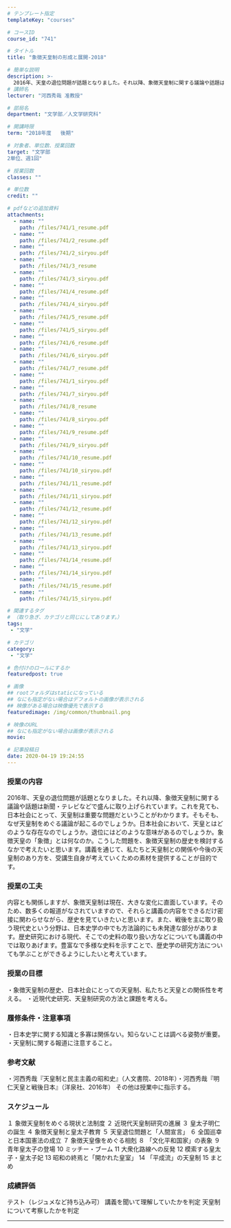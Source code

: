 ```yaml
---
# テンプレート指定
templateKey: "courses"

# コースID
course_id: "741"

# タイトル
title: "象徴天皇制の形成と展開-2018"

# 簡単な説明
description: >-
  2016年、天皇の退位問題が話題となりました。それ以降、象徴天皇制に関する議論や話題は新聞・テレビなどで盛んに取り上げられています。これを見ても、日本社会にとって、天皇制は重要な問題だということがわかります。そもそも、なぜ天皇制をめぐる議論が起こるのでしょうか。日本社会において、天皇とはどのような存在なのでしょうか。退位にはどのような意味があるのでしょうか。象徴天皇の「象徴」とは何なのか。こうした ....
# 講師名
lecturer: "河西秀哉 准教授"

# 部局名
department: "文学部／人文学研究科"

# 開講時限
term: "2018年度	後期"

# 対象者、単位数、授業回数
target: "文学部
2単位、週1回"

# 授業回数
classes: ""

# 単位数
credit: ""

# pdfなどの追加資料
attachments:
  - name: "" 
    path: /files/741/1_resume.pdf
  - name: "" 
    path: /files/741/2_resume.pdf
  - name: "" 
    path: /files/741/2_siryou.pdf
  - name: "" 
    path: /files/741/3_resume
  - name: "" 
    path: /files/741/3_siryou.pdf
  - name: "" 
    path: /files/741/4_resume.pdf
  - name: "" 
    path: /files/741/4_siryou.pdf
  - name: "" 
    path: /files/741/5_resume.pdf
  - name: "" 
    path: /files/741/5_siryou.pdf
  - name: "" 
    path: /files/741/6_resume.pdf
  - name: "" 
    path: /files/741/6_siryou.pdf
  - name: "" 
    path: /files/741/7_resume.pdf
  - name: "" 
    path: /files/741/1_siryou.pdf
  - name: "" 
    path: /files/741/7_siryou.pdf
  - name: "" 
    path: /files/741/8_resume
  - name: "" 
    path: /files/741/8_siryou.pdf
  - name: "" 
    path: /files/741/9_resume.pdf
  - name: "" 
    path: /files/741/9_siryou.pdf
  - name: "" 
    path: /files/741/10_resume.pdf
  - name: "" 
    path: /files/741/10_siryou.pdf
  - name: "" 
    path: /files/741/11_resume.pdf
  - name: "" 
    path: /files/741/11_siryou.pdf
  - name: "" 
    path: /files/741/12_resume.pdf
  - name: "" 
    path: /files/741/12_siryou.pdf
  - name: "" 
    path: /files/741/13_resume.pdf
  - name: "" 
    path: /files/741/13_siryou.pdf
  - name: "" 
    path: /files/741/14_resume.pdf
  - name: "" 
    path: /files/741/14_siryou.pdf
  - name: "" 
    path: /files/741/15_resume.pdf
  - name: "" 
    path: /files/741/15_siryou.pdf

# 関連するタグ
# （取り急ぎ、カテゴリと同じにしてあります。）
tags:
 - "文学"

# カテゴリ
category:
 - "文学"

# 色付けのロールにするか
featuredpost: true

# 画像
## rootフォルダはstaticになっている
## なにも指定がない場合はデフォルトの画像が表示される
## 映像がある場合は映像優先で表示する
featuredimage: /img/common/thumbnail.png

# 映像のURL
## なにも指定がない場合は画像が表示される
movie: 

# 記事投稿日
date: 2020-04-19 19:24:55
---
```



### 授業の内容

2016年、天皇の退位問題が話題となりました。それ以降、象徴天皇制に関する議論や話題は新聞・テレビなどで盛んに取り上げられています。これを見ても、日本社会にとって、天皇制は重要な問題だということがわかります。そもそも、なぜ天皇制をめぐる議論が起こるのでしょうか。日本社会において、天皇とはどのような存在なのでしょうか。退位にはどのような意味があるのでしょうか。象徴天皇の「象徴」とは何なのか。こうした問題を、象徴天皇制の歴史を検討するなかで考えたいと思います。講義を通じて、私たちと天皇制との関係や今後の天皇制のあり方を、受講生自身が考えていくための素材を提供することが目的です。


### 授業の工夫
内容とも関係しますが、象徴天皇制は現在、大きな変化に直面しています。そのため、数多くの報道がなされていますので、それらと講義の内容をできるだけ密接に関わらせながら、歴史を見ていきたいと思います。また、戦後を主に取り扱う現代史という分野は、日本史学の中でも方法論的にも未発達な部分があります。歴史研究における現代、そこでの史料の取り扱い方などについても講義の中では取りあげます。豊富なで多様な史料を示すことで、歴史学の研究方法についても学ぶことができるようにしたいと考えています。









### 授業の目標

・象徴天皇制の歴史、日本社会にとっての天皇制、私たちと天皇との関係性を考える。
・近現代史研究、天皇制研究の方法と課題を考える。


### 履修条件・注意事項
・日本史学に関する知識と多寡は関係ない。知らないことは調べる姿勢が重要。
・天皇制に関する報道に注意すること。

### 参考文献
・河西秀哉『天皇制と民主主義の昭和史』（人文書院、2018年）・河西秀哉『明仁天皇と戦後日本』（洋泉社、2016年）
その他は授業中に指示する。

### スケジュール
１ 象徴天皇制をめぐる現状と法制度
２ 近現代天皇制研究の進展
３ 皇太子明仁の誕生
４ 象徴天皇制と皇太子教育
５ 天皇退位問題と「人間宣言」
６ 全国巡幸と日本国憲法の成立
７ 象徴天皇像をめぐる相剋
８ 「文化平和国家」の表象
９ 青年皇太子の登場
10 ミッチー・ブーム
11 大衆化路線への反発
12 模索する皇太子・皇太子妃
13 昭和の終焉と「開かれた皇室」
14 「平成流」の天皇制
15 まとめ

### 成績評価
テスト（レジュメなど持ち込み可）
講義を聞いて理解していたかを判定
天皇制について考察したかを判定



















-----